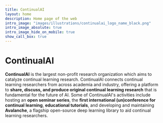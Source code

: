 ```yaml
---
title: ContinualAI
layout: home
description: Home page of the web
intro_image: "images/illustrations/continualai_logo_name_black.png"
intro_image_absolute: true
intro_image_hide_on_mobile: true
show_call_box: true
---
```


# ContinualAI

**ContinualAI** is the largest non-profit research organization which aims to catalyze continual learning research. ContinualAI connects continual learning researchers from across academia and industry, offering a platform to **share, discuss, and produce original continual learning research** that is fundamental for the future of AI. Some of ContinualAI's activities include hosting an **open seminar series**, the **first international (un)conference for continual learning**, **educational tutorials**, and developing and maintaining **Avalanche**, a flagship open-source deep learning library to aid continual learning researchers.
